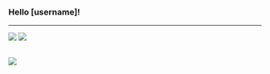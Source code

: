 ### Hello [username]!

---

![](http://github-profile-summary-cards.vercel.app/api/cards/repos-per-language?username=Rollkena&theme=github_dark) ![](http://github-profile-summary-cards.vercel.app/api/cards/most-commit-language?username=Rollkena&theme=github_dark)

![](http://github-profile-summary-cards.vercel.app/api/cards/profile-details?username=Rollkena&theme=github_dark)
---
